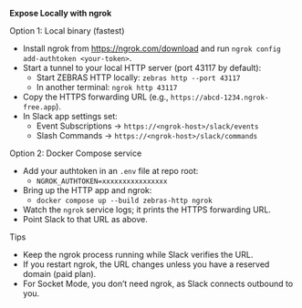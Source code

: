 **Expose Locally with ngrok**

Option 1: Local binary (fastest)
- Install ngrok from https://ngrok.com/download and run `ngrok config add-authtoken <your-token>`.
- Start a tunnel to your local HTTP server (port 43117 by default):
  - Start ZEBRAS HTTP locally: `zebras http --port 43117`
  - In another terminal: `ngrok http 43117`
- Copy the HTTPS forwarding URL (e.g., `https://abcd-1234.ngrok-free.app`).
- In Slack app settings set:
  - Event Subscriptions → `https://<ngrok-host>/slack/events`
  - Slash Commands → `https://<ngrok-host>/slack/commands`

Option 2: Docker Compose service
- Add your authtoken in an `.env` file at repo root:
  - `NGROK_AUTHTOKEN=xxxxxxxxxxxxxxxx`
- Bring up the HTTP app and ngrok:
  - `docker compose up --build zebras-http ngrok`
- Watch the `ngrok` service logs; it prints the HTTPS forwarding URL.
- Point Slack to that URL as above.

Tips
- Keep the ngrok process running while Slack verifies the URL.
- If you restart ngrok, the URL changes unless you have a reserved domain (paid plan).
- For Socket Mode, you don’t need ngrok, as Slack connects outbound to you.
